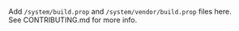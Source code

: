 Add `/system/build.prop` and `/system/vendor/build.prop` files here.  
See CONTRIBUTING.md for more info.

